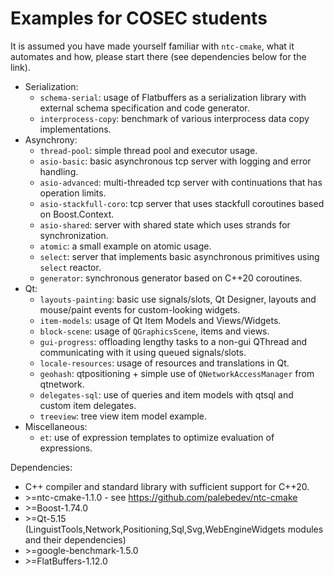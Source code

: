 Examples for COSEC students
===========================

It is assumed you have made yourself familiar with `ntc-cmake`, what it automates and how, please start there (see dependencies below for the link).

- Serialization:
  - `schema-serial`: usage of Flatbuffers as a serialization library with external schema specification and code generator.
  - `interprocess-copy`: benchmark of various interprocess data copy implementations.
- Asynchrony:
  - `thread-pool`: simple thread pool and executor usage.
  - `asio-basic`: basic asynchronous tcp server with logging and error handling.
  - `asio-advanced`: multi-threaded tcp server with continuations that has operation limits.
  - `asio-stackfull-coro`: tcp server that uses stackfull coroutines based on Boost.Context.
  - `asio-shared`: server with shared state which uses strands for synchronization.
  - `atomic`: a small example on atomic usage.
  - `select`: server that implements basic asynchronous primitives using `select` reactor.
  - `generator`: synchronous generator based on C++20 coroutines.
- Qt:
  - `layouts-painting`: basic use signals/slots, Qt Designer, layouts and mouse/paint events for custom-looking widgets.
  - `item-models`: usage of Qt Item Models and Views/Widgets.
  - `block-scene`: usage of `QGraphicsScene`, items and views.
  - `gui-progress`: offloading lengthy tasks to a non-gui QThread and communicating with it using queued signals/slots.
  - `locale-resources`: usage of resources and translations in Qt.
  - `geohash`: qtpositioning + simple use of `QNetworkAccessManager` from qtnetwork.
  - `delegates-sql`: use of queries and item models with qtsql and custom item delegates.
  - `treeview`: tree view item model example.
- Miscellaneous:
  - `et`: use of expression templates to optimize evaluation of expressions.

Dependencies:
- C++ compiler and standard library with sufficient support for C++20.
- \>=ntc-cmake-1.1.0 - see https://github.com/palebedev/ntc-cmake
- \>=Boost-1.74.0
- \>=Qt-5.15 (LinguistTools,Network,Positioning,Sql,Svg,WebEngineWidgets modules and their dependencies)
- \>=google-benchmark-1.5.0
- \>=FlatBuffers-1.12.0
